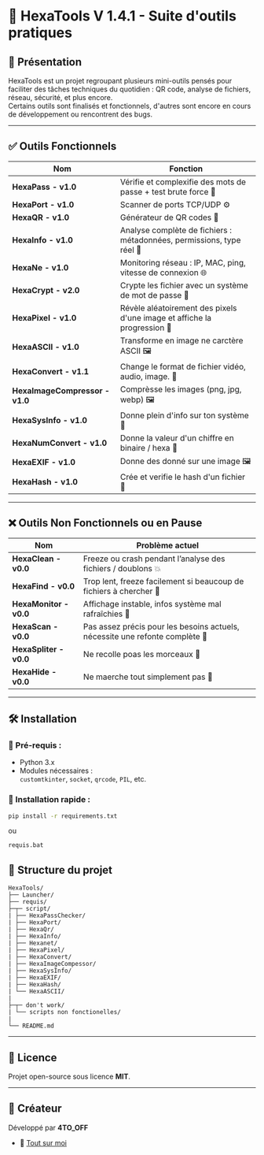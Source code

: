 # 🧰 HexaTools V 1.4.1 - Suite d'outils pratiques

## 📌 Présentation
HexaTools est un projet regroupant plusieurs mini-outils pensés pour faciliter des tâches techniques du quotidien : QR code, analyse de fichiers, réseau, sécurité, et plus encore.  
Certains outils sont finalisés et fonctionnels, d'autres sont encore en cours de développement ou rencontrent des bugs.

---

## ✅ Outils Fonctionnels

| **Nom**       | **Fonction**                                                                 |
|---------------|-------------------------------------------------------------------------------|
| **HexaPass - v1.0**  | Vérifie et complexifie des mots de passe + test brute force 📛               |
| **HexaPort - v1.0**  | Scanner de ports TCP/UDP ⚙️                                                 |
| **HexaQR - v1.0**    | Générateur de QR codes 🔳                                                    |
| **HexaInfo - v1.0**  | Analyse complète de fichiers : métadonnées, permissions, type réel 📂        |
| **HexaNe - v1.0**   | Monitoring réseau : IP, MAC, ping, vitesse de connexion 🌐                   |
| **HexaCrypt - v2.0** | Crypte les fichier avec un système de mot de passe 🔐                        |
| **HexaPixel - v1.0** | Révèle aléatoirement des pixels d'une image et affiche la progression 🎨        |
| **HexaASCII - v1.0** | Transforme en image ne carctère ASCII 🖼️                                      |
| **HexaConvert - v1.1** | Change le format de fichier vidéo, audio, image. 📄                              |
| **HexaImageCompressor - v1.0** | Comprèsse les images (png, jpg, webp) 🖼️                             |
| **HexaSysInfo - v1.0** | Donne plein d'info sur ton système 📄                                       |
| **HexaNumConvert - v1.0** | Donne la valeur d'un chiffre en binaire / hexa 🧮                          |
| **HexaEXIF - v1.0** | Donne des donné sur une image 🖼️                                                 |
| **HexaHash - v1.0** | Crée et verifie le hash d'un fichier 📄                                          |

---

## ❌ Outils Non Fonctionnels ou en Pause

| **Nom**         | **Problème actuel**                                                                           |
|-----------------|-----------------------------------------------------------------------------------------------|
| **HexaClean - v0.0**   | Freeze ou crash pendant l’analyse des fichiers / doublons 💥                                  |
| **HexaFind - v0.0**    | Trop lent, freeze facilement si beaucoup de fichiers à chercher 🐢                            |
| **HexaMonitor - v0.0** | Affichage instable, infos système mal rafraîchies 🧯                                           |
| **HexaScan - v0.0**    | Pas assez précis pour les besoins actuels, nécessite une refonte complète 🔬                  |
| **HexaSpliter - v0.0**    | Ne recolle poas les morceaux 🔪                                                              |
| **HexaHide - v0.0**    | Ne maerche tout simplement pas 🫣                                                                  |

---

## 🛠 Installation

### 📎 Pré-requis :
- Python 3.x
- Modules nécessaires :  
  `customtkinter`, `socket`, `qrcode`, `PIL`, etc.

### 🔧 Installation rapide :
```bash
pip install -r requirements.txt
```
ou 

```bash
requis.bat
```

## 📂 Structure du projet

```
HexaTools/
├── Launcher/
├── requis/
├─┬─ script/
| ├── HexaPassChecker/
| ├── HexaPort/
| ├── HexaQr/
| ├── HexaInfo/
| ├── Hexanet/
| ├── HexaPixel/
| ├── HexaConvert/
| ├── HexaImageCompessor/
| ├── HexaSysInfo/
| ├── HexaEXIF/
| ├── HexaHash/
| └── HexaASCII/
|
├─┬─ don't work/
| └── scripts non fonctionelles/
|
└── README.md
```

---

## 📄 Licence
Projet open-source sous licence **MIT**.

---

## 👤 Créateur
Développé par **4TO_OFF**

- 🔗 [Tout sur moi](https://bento.me/4to)

